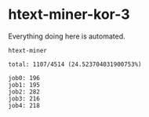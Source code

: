 # htext-miner-kor-3

Everything doing here is automated.

```
htext-miner

total: 1107/4514 (24.523704031900753%)

job0: 196
job1: 195
job2: 282
job3: 216
job4: 218
```